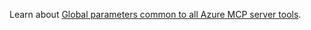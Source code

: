 Learn about [Global parameters common to all Azure MCP server tools](../../tools/index.md#tool-parameters).